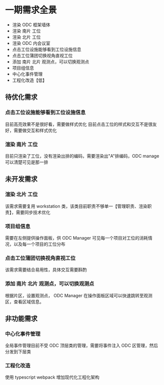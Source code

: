 # 一期需求全景

- 渲染 ODC 框架墙体
- 渲染 南片 工位
- 渲染 北片 工位
- 渲染 ODC 内会议室  
- 点击工位设施能够看到工位设施信息
- 点击工位蒲团切换视角直视工位
- 添加 南片 北片 观测点，可以切换观测点
- 项目组信息
- 中心化事件管理
- 工程化改造【低】

## 待优化需求

### 点击工位设施能够看到工位设施信息

目前高亮效果不是很好看，需要做样式优化
目前点击工位的样式和交互不是很友好，需要做交互和样式优化

### 渲染 南片 工位

目前只渲染了工位，没有渲染出排的编码，需要渲染出"A"排编码，ODC manage 可以清楚可见是那一排

## 未开发需求

### 渲染 北片 工位

该需求需要复用 workstation 类，该类目前职责不够单一【管理职责、渲染职责】，需要同步技术优化

### 项目组信息

需要在左侧提供操作面板，供 ODC Manager 可见每一个项目对工位的消耗情况，以及每一个项目的工位分布

### 点击工位蒲团切换视角直视工位

该需求需要结合易用性，具体交互需要斟酌

### 添加 南片 北片 观测点，可以切换观测点

根据片区，设置观测点， ODC Manager 在操作面板区域可以快速跳转至观测区，查看区域信息。

## 非功能需求

### 中心化事件管理

全局事件管理目前不受 ODC 顶层类的管理，需要将事件注入 ODC 区管理，然后分发到下层类

### 工程化改造 

使用 typescript webpack 增加现代化工程化架构
